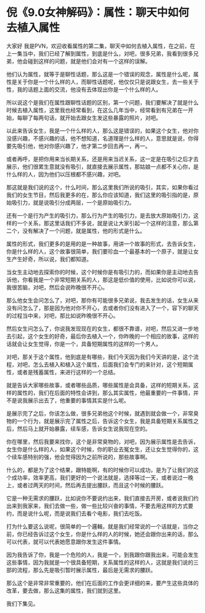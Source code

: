 # 倪《9.0女神解码》：属性：聊天中如何去植入属性

大家好 我是PVN，欢迎收看属性的第二集，聊天中如何去植入属性，在之前，在上一集当中，我们已经了解到属性，到底是什么，对吧，很多兄弟，我看到很多兄弟，他会碰到这样的问题，就是他们会对有一个这样的误解。

他们认为属性，就等于是聊性话题，那么这是一个错误的观念，属性是什么呢，属性是关于你是一个什么样的人，而聊性话题呢，他仅仅只是说跟女生，去一些关于性，我的话题上面的交流，他没有去体现出你是一个什么样的人。

所以说这个是我们在属性跟聊性话题的区别，第一个问题，我们要解决了就是什么时候去植入属性，这里我也经常看到，在这么几年当中，经常看到有兄弟在一开始，每聊了每两句话，就开始去跟女生发这些暴露的照片，对吧。

以此来告诉女生，我是一个什么样的人，那么这是错误的，如果这个女生，他对你没感兴趣，不感兴趣的话，他不想知道，名道理是什么样的人，意思就是说，你得要先吸引他，他对你感兴趣了，他才第二步回去再一，再一。

或者再呼，是把你用来当长期关系，还是用来当迟关系，这一定是在吸引之后才去展示，他们很累生意就没有吸引，就直接去展示属性，那姑娘一点都不关心你，是什么样的人，因为他们以压根都不感兴趣，对吧。

那这就是我们说的这个，什么时间，那么这里我们所说的吸引，其实，如果你看过我们的女生节目，然后我更多的在，那么你应该知道，我们这里的吸引指的是，原始吸引力，就是说吸引分成两层，一个是原始吸引力。

还有一个是行为产生的吸引力，那么行为产生的吸引力，是去放大原始吸引力，这样的一个关系，那这里话我们不多说，就是说让大家引起一个这样的注意，那么第二个，没有解决了一个问题，就是属性，他的形式是什么。

属性的形式，我们更多的是用的是一种故事，用讲一个故事的形式，去告诉女生，你是什么样的人，这个故事很简单，我们要珍血一个最基本的一个原子，就是让女生产生好奇，所以说，我们都知道。

当女生主动地去探索你的时候，这个时候你是有吸引力的，而如果你是主动地去告诉他，你看我是一个非常短期关系的人，那这是低价值的使用，比如说你可以说，我很苦脑，对吧，然后会说昨晚很不开心。

那么他女生会问怎么了，对吧，那你有可能很多兄弟说，我去发生的话，女生从来没有问怎么了，那是因为他对你不开心，去或者你们没有进入了一个，容下的聊天的过程当中来，对吧，那比如说昨晚很不开心。

然后女生问怎么了，你说我发现现在的女生，都很不靠谱，对吧，然后又进一步地去引起，这个女生的好奇，最后你去植入一个，你昨晚的一个相应的故事，这样的话就会让女生觉得，你是一个，具备短期属性的这样的一个男人。

对吧，那关于这个属性，他到底是有哪些，我们今天因为我们今天讲的是，这个流程，对吧，怎么去植入和植入这个属性，后面我们会专门的来针对，这个短期属性，或者是残蓄属性，来进行这样的一个总结。

就是告诉大家哪些故事，或者哪些品质，哪些属性是会具备，这样的短期关系，这样的属性的，我们在后面的特性会讲到，那么其实属性，他最重要的一件事情，并不是说我展示出去了，他重要的事情其实是什么呢。

是展示完了之后，你该怎么做，很多兄弟他这个时候，就遇到就会做一个，非常臭物的一个行为，就是展示完了属性之后，告诉这个女生，我是具备短期关系属性之后，然后马上就开始暴露，续车感，告诉女生说我现在空的。

你在哪里，然后我要来找你，这个是非常臭物的，对吧，因为展示属性是去告诉，女生你是什么样的人，如果这个时候，你的职业去冤女生，还让女生觉得你的，这个续车感特别的强，他会觉得因为之前所说的，那些故事啊。

什么的，都是为了这个结果，跟特能啊，有的时候你可以成功，是为了让我们的这个成功率，效率更高，我们更好的一个说法就是，选择等过一天，或者说过一晚上，或者过两天的时间，然后再去提出腰跃，而且这个时候的腰跃。

它是一种无需求的腰跃，比如说你不要说约出来，我们直接去开房，或者说我们约出来到我家来，我们去做一些，做一些比较兴奋的事情，不要去用这样的方式要约，而是说什么呢，而是说我们去看个电影，我们去吃饭。

打为什么要这么说呢，很简单的一个邏輯，就是我们经常说的一个话就是，当你之前，你已经告诉过这个女生，你是什么样的人的时候，她还会跟你出来的话，那么可以代表，就可以代表她愿意跟你发生这件事情。

因为我告诉了你，我是一个危险的人，我是一个，到我跟你跟我出来，可能会发生这些事情，因为我就是一个很具备短期，关系属性的这样的人，这就是我们说的三部的流程，那么先是吸引暂时展示属性，最后是无需求的腰跃。

那么这个是非常非常重要的，他们在后面的工作会更详细的来，要产生这些具体的改革，要去做，那么这集的属性，我们就到这里。

我们下集见。